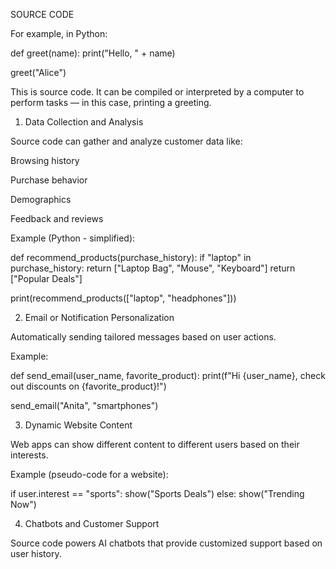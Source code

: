 SOURCE CODE  

For example, in Python:

def greet(name):
    print("Hello, " + name)

greet("Alice")

This is source code. It can be compiled or interpreted by a computer to perform tasks — in this case, printing a greeting.

1. Data Collection and Analysis

Source code can gather and analyze customer data like:

Browsing history

Purchase behavior

Demographics

Feedback and reviews


Example (Python - simplified):

def recommend_products(purchase_history):
    if "laptop" in purchase_history:
        return ["Laptop Bag", "Mouse", "Keyboard"]
    return ["Popular Deals"]

print(recommend_products(["laptop", "headphones"]))

2. Email or Notification Personalization

Automatically sending tailored messages based on user actions.

Example:

def send_email(user_name, favorite_product):
    print(f"Hi {user_name}, check out discounts on {favorite_product}!")

send_email("Anita", "smartphones")

3. Dynamic Website Content

Web apps can show different content to different users based on their interests.

Example (pseudo-code for a website):

if user.interest == "sports":
    show("Sports Deals")
else:
    show("Trending Now")

4. Chatbots and Customer Support

Source code powers AI chatbots that provide customized support based on user history.
